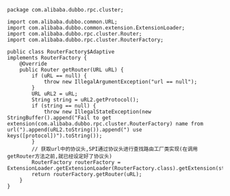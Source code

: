    package com.alibaba.dubbo.rpc.cluster;
    
    import com.alibaba.dubbo.common.URL;
    import com.alibaba.dubbo.common.extension.ExtensionLoader;
    import com.alibaba.dubbo.rpc.cluster.Router;
    import com.alibaba.dubbo.rpc.cluster.RouterFactory;
    
    public class RouterFactory$Adaptive
    implements RouterFactory {
        @Override
        public Router getRouter(URL uRL) {
            if (uRL == null) {
                throw new IllegalArgumentException("url == null");
            }
            URL uRL2 = uRL;
            String string = uRL2.getProtocol();
            if (string == null) {
                throw new IllegalStateException(new StringBuffer().append("Fail to get extension(com.alibaba.dubbo.rpc.cluster.RouterFactory) name from url(").append(uRL2.toString()).append(") use keys([protocol])").toString());
            }
            // 获取url中的协议头,SPI通过协议头进行查找路由工厂类实现(在调用getRouter方法之前,就已经设定好了协议头)
            RouterFactory routerFactory = ExtensionLoader.getExtensionLoader(RouterFactory.class).getExtension(string);
            return routerFactory.getRouter(uRL);
        }
    }
